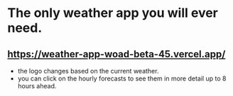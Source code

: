 # The only weather app you will ever need.
## https://weather-app-woad-beta-45.vercel.app/
* the logo changes based on the current weather.
* you can click on the hourly forecasts to see them in more detail up to 8 hours ahead.

